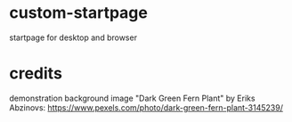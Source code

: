 # custom-startpage
startpage for desktop and browser

# credits
demonstration background image "Dark Green Fern Plant" by Eriks Abzinovs: https://www.pexels.com/photo/dark-green-fern-plant-3145239/
